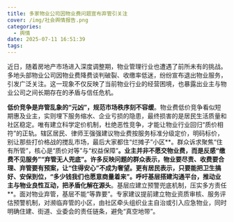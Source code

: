 ```yaml
---
title: 多家物业公司因物业费问题宣布弃管引关注
cover: /img/社会舆情报告.png
categories:
  - 舆情
date: 2025-07-11 16:51:39
tags:
---
```


近日，随着房地产市场进入深度调整期，物业管理行业也遭遇了前所未有的挑战。多地头部物业公司因物业费降费谈判破裂、收缴率低迷，纷纷宣布退出物业服务，引发广泛关注。这一现象不仅反映了当前物业行业的经营困境，也暴露出业主与物业公司之间长期存在的矛盾与信任危机。

**低价竞争是弃管乱象的“元凶”，规范市场秩序刻不容缓**。物业费低价竞争看似短期惠及业主，实则埋下服务缩水、企业亏损的隐患，最终损害的是居民生活质量和社区稳定。唯有建立科学定价机制，杜绝恶性竞争，才能让物业行业回归“质价相符”的正轨。辖区居民、律师王强强建议物业费按服务标准分级定价，明码标价，别让那些打价格战的搅乱市场，最后大家都住“烂摊子”小区**。群众诉求聚焦“住有所管”，核心是“质价对等”与“权益保障”**。业主并非不愿交物业费，而是反感“缴费不见服务”“弃管无人兜底”。许多反映问题的群众表示，物业要尽责、收费要合理、弃管要有预案，让“住得安心”不成为奢望。更有居民表示，只要能把卫生搞好、安保到位，“多少钱我们也愿意商量着来”。呼吁基层搭建沟通平台，推动业主与物业良性互动，把矛盾化解在源头**。基层应建立预警兜底机制，压实多方责任**。面对物业弃管，基层不能“等靠要”。专家建议提前建立物业资质审核、服务评估预警机制，对濒临弃管的小区，由社区牵头组织业主自治或引入应急物业，同时明确住建、街道、业委会的责任链条，避免“真空地带”。

 
